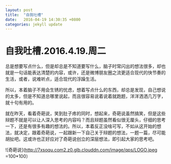 ```yaml
---
layout: post
title:  "自我吐槽"
date:   2016-04-19 14:30:35 +0800
categories: jekyll update
---
```

# 自我吐槽.2016.4.19.周二
总是想要写点什么，但是却总是不知道要写什么，脑子时常闪出的想法很多，却也就是一句话能表达清楚的内容，或许，还是微博朋友圈之流更适合现代的快节奏的生活，或者，说难听点，适合现代的浮躁生活。

所以，本着脑子不用会生锈的忧虑，想着写点什么的东西，却总是发现，自己想说的太多，但是不知道总哪里说起，而且很容易说着说着就跑题，洋洋洒洒几万字，就十句有用的。

就在昨天，看着奇葩说，笑到肚子疼的同时，想起来，奇葩说虽然搞笑，但是这些辩题不就是可以让人深入思考的内容吗？而且辩题虽然看似很无厘头，仔细的思考一下，还是有很多有趣的想法的。所以，本着反正没啥可写，不如从这开始的想法，就决定，跟着奇葩说，一起跟新一下自己关于辩题的想法，一题一篇，尽可能胡扯吧。这或许也正好应对了奇葩说创立的深层想法，即引起大家的思考吧。

![奇葩说](http://7xsoqu.com2.z0.glb.clouddn.com/image/qps/LOGO.jpeg =100*100）

